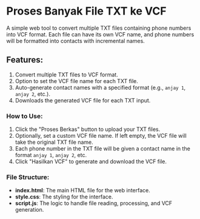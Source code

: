 # Proses Banyak File TXT ke VCF

A simple web tool to convert multiple TXT files containing phone numbers into VCF format. Each file can have its own VCF name, and phone numbers will be formatted into contacts with incremental names.

## Features:
1. Convert multiple TXT files to VCF format.
2. Option to set the VCF file name for each TXT file.
3. Auto-generate contact names with a specified format (e.g., `anjay 1`, `anjay 2`, etc.).
4. Downloads the generated VCF file for each TXT input.

### How to Use:
1. Click the "Proses Berkas" button to upload your TXT files.
2. Optionally, set a custom VCF file name. If left empty, the VCF file will take the original TXT file name.
3. Each phone number in the TXT file will be given a contact name in the format `anjay 1`, `anjay 2`, etc.
4. Click "Hasilkan VCF" to generate and download the VCF file.

### File Structure:
- **index.html**: The main HTML file for the web interface.
- **style.css**: The styling for the interface.
- **script.js**: The logic to handle file reading, processing, and VCF generation.